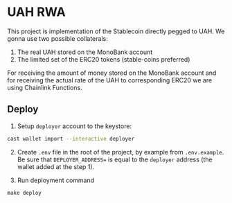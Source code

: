 # UAH RWA

This project is implementation of the Stablecoin directly pegged to UAH. We gonna use two possible collaterals:

1. The real UAH stored on the MonoBank account
2. The limited set of the ERC20 tokens (stable-coins preferred) 

For receiving the amount of money stored on the MonoBank account and for receiving the actual rate of the UAH to corresponding ERC20 we are using Chainlink Functions.

## Deploy

1. Setup `deployer` account to the keystore:
 ```bash
 cast wallet import --interactive deployer
 ```

2. Create `.env` file in the root of the project, by example from `.env.example`. Be sure that `DEPLOYER_ADDRESS=` is equal to the `deployer` address (the wallet added at the step 1).

3. Run deployment command
 ```
 make deploy
 ```
